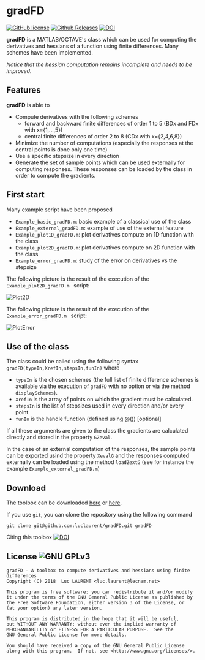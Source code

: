 # gradFD 

[![GitHub license](https://img.shields.io/github/license/luclaurent/gradFD.svg)](https://github.com/luclaurent/gradFD/blob/master/LICENSE.md)
 [![Github Releases](https://img.shields.io/github/release/luclaurent/gradFD.svg)](https://github.com/luclaurent/gradFD/releases) [![DOI](https://zenodo.org/badge/DOI/10.5281/zenodo.1245934.svg)](https://doi.org/10.5281/zenodo.1245934)


**gradFD** is a MATLAB/OCTAVE's class which can be used for computing the derivatives and hessians of a function using finite differences. Many schemes have been implemented. 

_Notice that the hessian computation remains incomplete and needs to be improved._

Features
------
**gradFD** is able to 

* Compute derivatives with the following schemes 
	- forward and backward finite differences of order 1 to 5 (BDx and FDx with x={1,...,5})
	- central finite differences of order 2 to 8 (CDx with x={2,4,6,8})
* Minimize the number of computations (especially the responses at the central points is done only one time)
* Use a specific stepsize in every direction
* Generate the set of sample points which can be used externally for computing responses. These responses can be loaded by the class in order to compute the gradients.

First start
------
Many example script have been proposed

* `Example_basic_gradFD.m`: basic example of a classical use of the class
* `Example_external_gradFD.m`: example of use of the external feature
* `Example_plot1D_gradFD.m`: plot derivatives compute on 1D function with the class
* `Example_plot2D_gradFD.m`: plot derivatives compute on 2D function with the class
* `Example_error_gradFD.m`: study of the error on derivatives vs the stepsize

The following picture is the result of the execution of the `Example_plot2D_gradFD.m ` script:

![Plot2D](https://bytebucket.org/luclaurent/gradfd/raw/master/Plot2D.png)

The following picture is the result of the execution of the `Example_error_gradFD.m ` script:

![PlotError](https://bytebucket.org/luclaurent/gradfd/raw/master/PlotError.png)

Use of the class
------
The class could be called using the following syntax `gradFD(typeIn,XrefIn,stepsIn,funIn)`
where

* `typeIn` is the chosen schemes (the full list of finite difference schemes is available via the execution of `gradFD` with no option or via the method `displaySchemes`).
* `XrefIn` is the array of points on which the gradient must be calculated.
* `stepsIn` is the list of stepsizes used in every direction and/or every point.
* `funIn` is the handle function (defined using @()) [optional]

If all these arguments are given to the class the gradients are calculated directly and stored in the property `GZeval`.

In the case of an external computation of the responses, the sample points can be exported usind the property `XevalG` and the responses computed externally can be loaded using the method `loadZextG` (see for instance the example `Example_external_gradFD.m`)


Download
------

The toolbox can be downloaded [here](https://bitbucket.org/luclaurent/gradfd/downloads) or [here](https://github.com/luclaurent/gradfd/releases).

If you use `git`, you can clone the repository using the following command


    git clone git@github.com:luclaurent/gradFD.git gradFD

Citing this toolbox [![DOI](https://zenodo.org/badge/DOI/10.5281/zenodo.1245934.svg)](https://doi.org/10.5281/zenodo.1245934)




License ![GNU GPLv3](http://www.gnu.org/graphics/gplv3-88x31.png)
----

    gradFD - A toolbox to compute derivatives and hessians using finite differences
    Copyright (C) 2018  Luc LAURENT <luc.laurent@lecnam.net>

    This program is free software: you can redistribute it and/or modify
    it under the terms of the GNU General Public License as published by
    the Free Software Foundation, either version 3 of the License, or
    (at your option) any later version.

    This program is distributed in the hope that it will be useful,
    but WITHOUT ANY WARRANTY; without even the implied warranty of
    MERCHANTABILITY or FITNESS FOR A PARTICULAR PURPOSE.  See the
    GNU General Public License for more details.

    You should have received a copy of the GNU General Public License
    along with this program.  If not, see <http://www.gnu.org/licenses/>.